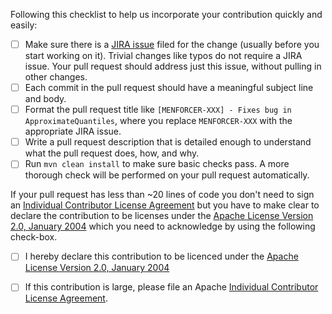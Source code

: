 Following this checklist to help us incorporate your 
contribution quickly and easily:

 - [ ] Make sure there is a [JIRA issue](https://issues.apache.org/jira/browse/MENFORCER) filed 
       for the change (usually before you start working on it).  Trivial changes like typos do not 
       require a JIRA issue.  Your pull request should address just this issue, without 
       pulling in other changes.
 - [ ] Each commit in the pull request should have a meaningful subject line and body.
 - [ ] Format the pull request title like `[MENFORCER-XXX] - Fixes bug in ApproximateQuantiles`, where you replace `MENFORCER-XXX` with 
       the appropriate JIRA issue.
 - [ ] Write a pull request description that is detailed enough to understand what the pull request does, how, and why.
 - [ ] Run `mvn clean install` to make sure basic checks pass. A more thorough check will be performed on your pull request automatically.

If your pull request has less than ~20 lines of code you don't need to sign an
[Individual Contributor License Agreement](https://www.apache.org/licenses/icla.pdf)
but you have to make clear to declare the contribution to be licenses under 
the [Apache License Version 2.0, January 2004](http://www.apache.org/licenses/LICENSE-2.0)
which you need to acknowledge by using the following check-box.

 - [ ] I hereby declare this contribution to be licenced under the [Apache License Version 2.0, January 2004](http://www.apache.org/licenses/LICENSE-2.0)

 - [ ] If this contribution is large, please file an Apache [Individual Contributor License Agreement](https://www.apache.org/licenses/icla.pdf).


